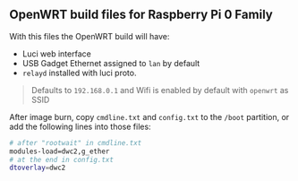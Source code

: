 ## OpenWRT build files for Raspberry Pi 0 Family
With this files the OpenWRT build will have:
- Luci web interface
- USB Gadget Ethernet assigned to `lan` by default
- `relayd` installed with luci proto.

> Defaults to `192.168.0.1` and Wifi is enabled by default with `openwrt` as SSID

After image burn, copy `cmdline.txt` and `config.txt` to the `/boot` partition, or add the following lines into those files:
```bash
# after "rootwait" in cmdline.txt
modules-load=dwc2,g_ether
# at the end in config.txt
dtoverlay=dwc2
```